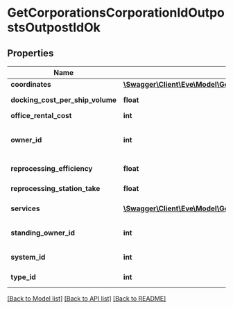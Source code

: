 # GetCorporationsCorporationIdOutpostsOutpostIdOk

## Properties
Name | Type | Description | Notes
------------ | ------------- | ------------- | -------------
**coordinates** | [**\Swagger\Client\Eve\Model\GetCorporationsCorporationIdOutpostsOutpostIdCoordinates**](GetCorporationsCorporationIdOutpostsOutpostIdCoordinates.md) |  | 
**docking_cost_per_ship_volume** | **float** | docking_cost_per_ship_volume number | 
**office_rental_cost** | **int** | office_rental_cost integer | 
**owner_id** | **int** | The entity that owns the station (e.g. the entity whose logo is on the station services bar) | 
**reprocessing_efficiency** | **float** | reprocessing_efficiency number | 
**reprocessing_station_take** | **float** | reprocessing_station_take number | 
**services** | [**\Swagger\Client\Eve\Model\GetCorporationsCorporationIdOutpostsOutpostIdService[]**](GetCorporationsCorporationIdOutpostsOutpostIdService.md) | A list of services the given outpost provides | 
**standing_owner_id** | **int** | The owner ID that sets the ability for someone to dock based on standings. | 
**system_id** | **int** | The ID of the solar system the outpost rests in | 
**type_id** | **int** | The type ID of the given outpost | 

[[Back to Model list]](../README.md#documentation-for-models) [[Back to API list]](../README.md#documentation-for-api-endpoints) [[Back to README]](../README.md)


